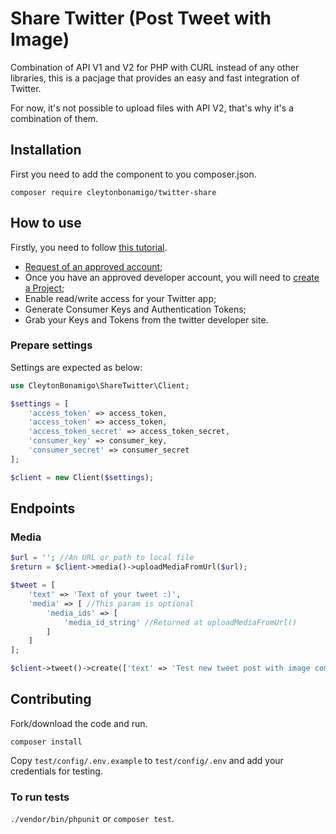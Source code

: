# Share Twitter (Post Tweet with Image)
Combination of API V1 and V2 for PHP with CURL instead of any other libraries, 
this is a pacjage that provides an easy and fast integration of Twitter.

For now, it's not possible to upload files with API V2, that's why it's a combination 
of them.

## Installation
First you need to add the component to you composer.json.
```
composer require cleytonbonamigo/twitter-share
```

## How to use
Firstly, you need to follow [this tutorial](https://developer.twitter.com/en/docs/tutorials/getting-started-with-r-and-v2-of-the-twitter-api).
- [Request of an approved account](https://developer.twitter.com/en/apply-for-access);
- Once you have an approved developer account, you will need to [create a Project](https://developer.twitter.com/en/docs/projects/overview);
- Enable read/write access for your Twitter app;
- Generate Consumer Keys and Authentication Tokens;
- Grab your Keys and Tokens from the twitter developer site.

### Prepare settings
Settings are expected as below:
```php
use CleytonBonamigo\ShareTwitter\Client;

$settings = [
    'access_token' => access_token,
    'access_token' => access_token,
    'access_token_secret' => access_token_secret,
    'consumer_key' => consumer_key,
    'consumer_secret' => consumer_secret  
];

$client = new Client($settings);
```

## Endpoints
### Media
```php
$url = ''; //An URL or path to local file
$return = $client->media()->uploadMediaFromUrl($url);
```

```php
$tweet = [
    'text' => 'Text of your tweet :)',
    'media' => [ //This param is optional
        'media_ids' => [
            'media_id_string' //Returned at uploadMediaFromUrl()
        ]
    ]
];

$client->tweet()->create(['text' => 'Test new tweet post with image complete flux', 'media' => ['media_ids' => [$media->media_id_string]]]);
```

## Contributing
Fork/download the code and run.

`composer install`

Copy `test/config/.env.example` to `test/config/.env` and add your credentials for testing.

### To run tests

`./vendor/bin/phpunit` or `composer test`.